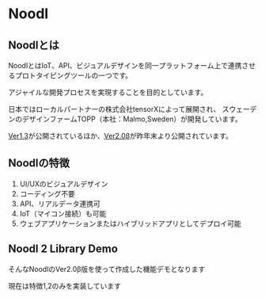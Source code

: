 # Noodl

## Noodlとは

NoodlとはIoT、API、ビジュアルデザインを同一プラットフォーム上で連携させるプロトタイピングツールの一つです。

アジャイルな開発プロセスを実現することを目的としています。

日本ではローカルパートナーの株式会社tensorXによって展開され、
スウェーデンのデザインファームTOPP（本社：Malmo,Sweden）が開発しています。

[Ver1.3](https://tensorx.co.jp/noodl-jp/)が公開されているほか、[Ver2.0β](https://qiita.com/noodl-tokyo/items/e8d9e945c60433019026)が昨年末より公開されています。

## Noodlの特徴

1. UI/UXのビジュアルデザイン
2. コーディング不要
3. API、リアルデータ連携可
4. IoT（マイコン接続）も可能
5. ウェブアプリケーションまたはハイブリッドアプリとしてデプロイ可能

## Noodl 2 Library Demo
そんなNoodlのVer2.0β版を使って作成した機能デモとなります

現在は特徴1,2のみを実装しています
